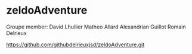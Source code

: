 # zeldoAdventure

Groupe member:
David Lhullier
Matheo Allard
Alexandrian Guillot
Romain Delrieux

https://github.com/githubdelrieuxjsd/zeldoAdventure.git
